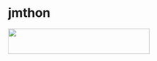 # jmthon

<p align="left"><a href="https://heroku.com/deploy?template=https://github.com/dracola21/roz"> <img src="https://img.shields.io/badge/Deploy%20To%20Heroku-purple?style=for-the-badge&logo=heroku" width="320" height="58.45"/></a></p>
